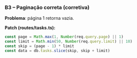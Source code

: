 ### B3 – Paginação correta (corretiva)

**Problema**: página 1 retorna vazia.

**Patch (routes/tasks.ts):**
```ts
const page = Math.max(1, Number(req.query.page) || 1)
const limit = Math.min(50, Number(req.query.limit) || 10)
const skip = (page - 1) * limit
const data = db.tasks.slice(skip, skip + limit)
```